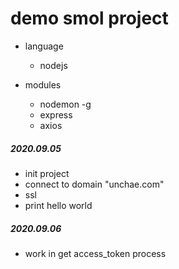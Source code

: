 # demo smol project

- language
    - nodejs

- modules
    - nodemon -g
    - express
    - axios

##### 2020.09.05

- init project
- connect to domain "unchae.com"
- ssl
- print hello world

##### 2020.09.06

- work in get access_token process